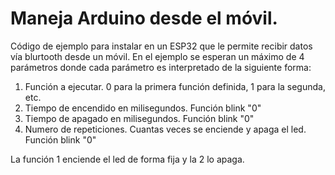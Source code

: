 # Maneja Arduino desde el móvil.

Código de ejemplo para instalar en un ESP32 que le permite recibir datos vía blurtooth desde un móvil. En el ejemplo se esperan un máximo de 4 parámetros donde cada parámetro es interpretado de la siguiente forma:

1. Función a ejecutar. 0 para la primera función definida, 1 para la segunda, etc.
2. Tiempo de encendido en milisegundos. Función blink "0"
3. Tiempo de apagado en milisegundos. Función blink "0"
4. Numero de repeticiones. Cuantas veces se enciende y apaga el led. Función blink "0"

La función 1 enciende el led de forma fija y la 2 lo apaga.

